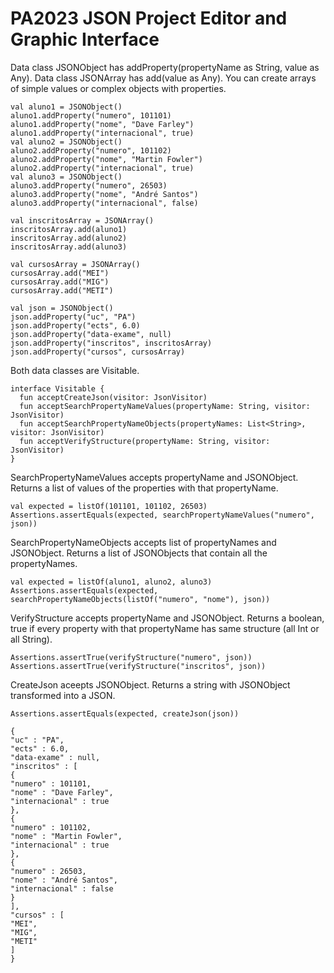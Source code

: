 # PA2023 JSON Project Editor and Graphic Interface 

Data class JSONObject has addProperty(propertyName as String, value as Any). 
Data class JSONArray has add(value as Any). 
You can create arrays of simple values or complex objects with properties. 

    val aluno1 = JSONObject()
    aluno1.addProperty("numero", 101101)
    aluno1.addProperty("nome", "Dave Farley")
    aluno1.addProperty("internacional", true)
    val aluno2 = JSONObject()
    aluno2.addProperty("numero", 101102)
    aluno2.addProperty("nome", "Martin Fowler")
    aluno2.addProperty("internacional", true)
    val aluno3 = JSONObject()
    aluno3.addProperty("numero", 26503)
    aluno3.addProperty("nome", "André Santos")
    aluno3.addProperty("internacional", false)

    val inscritosArray = JSONArray()
    inscritosArray.add(aluno1)
    inscritosArray.add(aluno2)
    inscritosArray.add(aluno3)

    val cursosArray = JSONArray()
    cursosArray.add("MEI")
    cursosArray.add("MIG")
    cursosArray.add("METI")

    val json = JSONObject()
    json.addProperty("uc", "PA")
    json.addProperty("ects", 6.0)
    json.addProperty("data-exame", null)
    json.addProperty("inscritos", inscritosArray)
    json.addProperty("cursos", cursosArray)
    
Both data classes are Visitable.

    interface Visitable {
      fun acceptCreateJson(visitor: JsonVisitor)
      fun acceptSearchPropertyNameValues(propertyName: String, visitor: JsonVisitor)
      fun acceptSearchPropertyNameObjects(propertyNames: List<String>, visitor: JsonVisitor)
      fun acceptVerifyStructure(propertyName: String, visitor: JsonVisitor)
    }
    
SearchPropertyNameValues accepts propertyName and JSONObject. 
Returns a list of values of the properties with that propertyName. 

    val expected = listOf(101101, 101102, 26503)
    Assertions.assertEquals(expected, searchPropertyNameValues("numero", json))
    
SearchPropertyNameObjects accepts list of propertyNames and JSONObject. 
Returns a list of JSONObjects that contain all the propertyNames. 

    val expected = listOf(aluno1, aluno2, aluno3)
    Assertions.assertEquals(expected, searchPropertyNameObjects(listOf("numero", "nome"), json))
    
VerifyStructure accepts propertyName and JSONObject. 
Returns a boolean, true if every property with that propertyName has same structure (all Int or all String). 

    Assertions.assertTrue(verifyStructure("numero", json))
    Assertions.assertTrue(verifyStructure("inscritos", json))
    
CreateJson aceepts JSONObject. 
Returns a string with JSONObject transformed into a JSON. 

    Assertions.assertEquals(expected, createJson(json))
    
    {
    "uc" : "PA",
    "ects" : 6.0,
    "data-exame" : null,
    "inscritos" : [
    {
    "numero" : 101101,
    "nome" : "Dave Farley",
    "internacional" : true
    },
    {
    "numero" : 101102,
    "nome" : "Martin Fowler",
    "internacional" : true
    },
    {
    "numero" : 26503,
    "nome" : "André Santos",
    "internacional" : false
    }
    ],
    "cursos" : [
    "MEI",
    "MIG",
    "METI"
    ]
    }
